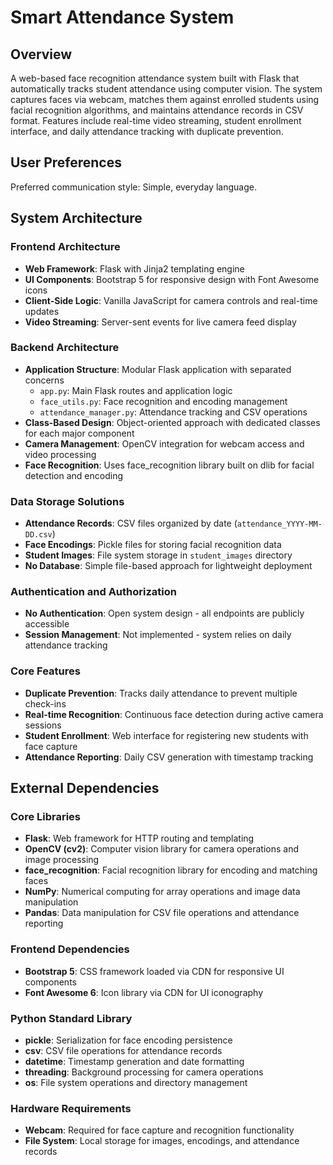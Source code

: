 # Smart Attendance System

## Overview

A web-based face recognition attendance system built with Flask that automatically tracks student attendance using computer vision. The system captures faces via webcam, matches them against enrolled students using facial recognition algorithms, and maintains attendance records in CSV format. Features include real-time video streaming, student enrollment interface, and daily attendance tracking with duplicate prevention.

## User Preferences

Preferred communication style: Simple, everyday language.

## System Architecture

### Frontend Architecture
- **Web Framework**: Flask with Jinja2 templating engine
- **UI Components**: Bootstrap 5 for responsive design with Font Awesome icons
- **Client-Side Logic**: Vanilla JavaScript for camera controls and real-time updates
- **Video Streaming**: Server-sent events for live camera feed display

### Backend Architecture
- **Application Structure**: Modular Flask application with separated concerns
  - `app.py`: Main Flask routes and application logic
  - `face_utils.py`: Face recognition and encoding management
  - `attendance_manager.py`: Attendance tracking and CSV operations
- **Class-Based Design**: Object-oriented approach with dedicated classes for each major component
- **Camera Management**: OpenCV integration for webcam access and video processing
- **Face Recognition**: Uses face_recognition library built on dlib for facial detection and encoding

### Data Storage Solutions
- **Attendance Records**: CSV files organized by date (`attendance_YYYY-MM-DD.csv`)
- **Face Encodings**: Pickle files for storing facial recognition data
- **Student Images**: File system storage in `student_images` directory
- **No Database**: Simple file-based approach for lightweight deployment

### Authentication and Authorization
- **No Authentication**: Open system design - all endpoints are publicly accessible
- **Session Management**: Not implemented - system relies on daily attendance tracking

### Core Features
- **Duplicate Prevention**: Tracks daily attendance to prevent multiple check-ins
- **Real-time Recognition**: Continuous face detection during active camera sessions
- **Student Enrollment**: Web interface for registering new students with face capture
- **Attendance Reporting**: Daily CSV generation with timestamp tracking

## External Dependencies

### Core Libraries
- **Flask**: Web framework for HTTP routing and templating
- **OpenCV (cv2)**: Computer vision library for camera operations and image processing
- **face_recognition**: Facial recognition library for encoding and matching faces
- **NumPy**: Numerical computing for array operations and image data manipulation
- **Pandas**: Data manipulation for CSV file operations and attendance reporting

### Frontend Dependencies
- **Bootstrap 5**: CSS framework loaded via CDN for responsive UI components
- **Font Awesome 6**: Icon library via CDN for UI iconography

### Python Standard Library
- **pickle**: Serialization for face encoding persistence
- **csv**: CSV file operations for attendance records
- **datetime**: Timestamp generation and date formatting
- **threading**: Background processing for camera operations
- **os**: File system operations and directory management

### Hardware Requirements
- **Webcam**: Required for face capture and recognition functionality
- **File System**: Local storage for images, encodings, and attendance records